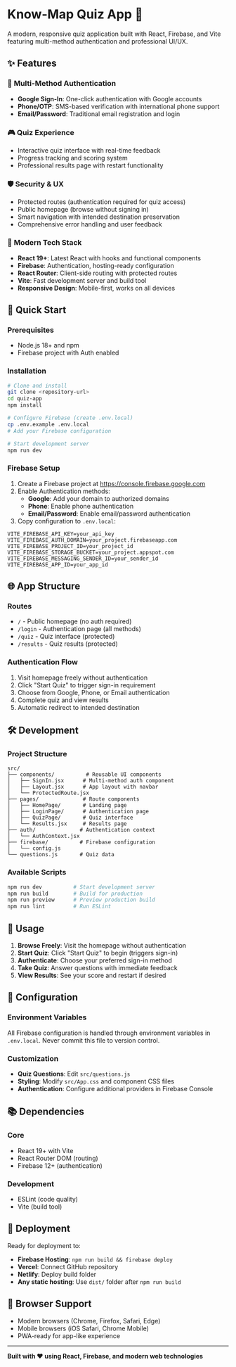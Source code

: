 # Know-Map Quiz App 🎯

A modern, responsive quiz application built with React, Firebase, and Vite featuring multi-method authentication and professional UI/UX.

## ✨ Features

### 🔐 **Multi-Method Authentication**
- **Google Sign-In**: One-click authentication with Google accounts
- **Phone/OTP**: SMS-based verification with international phone support
- **Email/Password**: Traditional email registration and login

### 🎮 **Quiz Experience** 
- Interactive quiz interface with real-time feedback
- Progress tracking and scoring system
- Professional results page with restart functionality

### 🛡️ **Security & UX**
- Protected routes (authentication required for quiz access)
- Public homepage (browse without signing in)
- Smart navigation with intended destination preservation
- Comprehensive error handling and user feedback

### 📱 **Modern Tech Stack**
- **React 19+**: Latest React with hooks and functional components
- **Firebase**: Authentication, hosting-ready configuration
- **React Router**: Client-side routing with protected routes
- **Vite**: Fast development server and build tool
- **Responsive Design**: Mobile-first, works on all devices

## 🚀 Quick Start

### **Prerequisites**
- Node.js 18+ and npm
- Firebase project with Auth enabled

### **Installation**
```bash
# Clone and install
git clone <repository-url>
cd quiz-app
npm install

# Configure Firebase (create .env.local)
cp .env.example .env.local
# Add your Firebase configuration

# Start development server
npm run dev
```

### **Firebase Setup**
1. Create a Firebase project at https://console.firebase.google.com
2. Enable Authentication methods:
   - **Google**: Add your domain to authorized domains
   - **Phone**: Enable phone authentication 
   - **Email/Password**: Enable email/password authentication
3. Copy configuration to `.env.local`:

```env
VITE_FIREBASE_API_KEY=your_api_key
VITE_FIREBASE_AUTH_DOMAIN=your_project.firebaseapp.com
VITE_FIREBASE_PROJECT_ID=your_project_id
VITE_FIREBASE_STORAGE_BUCKET=your_project.appspot.com
VITE_FIREBASE_MESSAGING_SENDER_ID=your_sender_id
VITE_FIREBASE_APP_ID=your_app_id
```

## 🌐 App Structure

### **Routes**
- `/` - Public homepage (no auth required)
- `/login` - Authentication page (all methods)
- `/quiz` - Quiz interface (protected)
- `/results` - Quiz results (protected)

### **Authentication Flow**
1. Visit homepage freely without authentication
2. Click "Start Quiz" to trigger sign-in requirement
3. Choose from Google, Phone, or Email authentication
4. Complete quiz and view results
5. Automatic redirect to intended destination

## 🛠️ Development

### **Project Structure**
```
src/
├── components/          # Reusable UI components
│   ├── SignIn.jsx      # Multi-method auth component
│   ├── Layout.jsx      # App layout with navbar
│   └── ProtectedRoute.jsx
├── pages/              # Route components
│   ├── HomePage/       # Landing page
│   ├── LoginPage/      # Authentication page
│   ├── QuizPage/       # Quiz interface
│   └── Results.jsx     # Results page
├── auth/              # Authentication context
│   └── AuthContext.jsx
├── firebase/          # Firebase configuration
│   └── config.js
└── questions.js       # Quiz data
```

### **Available Scripts**
```bash
npm run dev          # Start development server
npm run build        # Build for production
npm run preview      # Preview production build
npm run lint         # Run ESLint
```

## 🎯 Usage

1. **Browse Freely**: Visit the homepage without authentication
2. **Start Quiz**: Click "Start Quiz" to begin (triggers sign-in)
3. **Authenticate**: Choose your preferred sign-in method
4. **Take Quiz**: Answer questions with immediate feedback
5. **View Results**: See your score and restart if desired

## 🔧 Configuration

### **Environment Variables**
All Firebase configuration is handled through environment variables in `.env.local`. Never commit this file to version control.

### **Customization**
- **Quiz Questions**: Edit `src/questions.js`
- **Styling**: Modify `src/App.css` and component CSS files
- **Authentication**: Configure additional providers in Firebase Console

## 📚 Dependencies

### **Core**
- React 19+ with Vite
- React Router DOM (routing)
- Firebase 12+ (authentication)

### **Development**
- ESLint (code quality)
- Vite (build tool)

## 🚀 Deployment

Ready for deployment to:
- **Firebase Hosting**: `npm run build && firebase deploy`
- **Vercel**: Connect GitHub repository
- **Netlify**: Deploy build folder
- **Any static hosting**: Use `dist/` folder after `npm run build`

## 📱 Browser Support

- Modern browsers (Chrome, Firefox, Safari, Edge)
- Mobile browsers (iOS Safari, Chrome Mobile)
- PWA-ready for app-like experience

---

**Built with ❤️ using React, Firebase, and modern web technologies**
